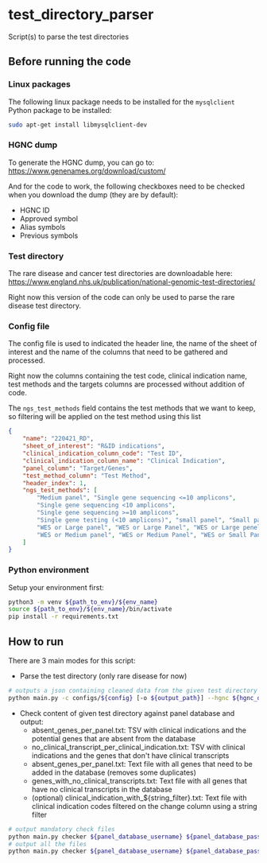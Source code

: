 # test_directory_parser
Script(s) to parse the test directories

## Before running the code

### Linux packages

The following linux package needs to be installed for the `mysqlclient` Python package to be installed:

```bash
sudo apt-get install libmysqlclient-dev
```

### HGNC dump

To generate the HGNC dump, you can go to: https://www.genenames.org/download/custom/

And for the code to work, the following checkboxes need to be checked when you download the dump (they are by default):

- HGNC ID
- Approved symbol
- Alias symbols
- Previous symbols

### Test directory

The rare disease and cancer test directories are downloadable here: https://www.england.nhs.uk/publication/national-genomic-test-directories/

Right now this version of the code can only be used to parse the rare disease test directory.

### Config file

The config file is used to indicated the header line, the name of the sheet of interest and the name of the columns that need to be gathered and processed.

Right now the columns containing the test code, clinical indication name, test methods and the targets columns are processed without addition of code.

The `ngs_test_methods` field contains the test methods that we want to keep, so filtering will be applied on the test method using this list

```json
{
    "name": "220421_RD",
    "sheet_of_interest": "R&ID indications",
    "clinical_indication_column_code": "Test ID",
    "clinical_indication_column_name": "Clinical Indication",
    "panel_column": "Target/Genes",
    "test_method_column": "Test Method",
    "header_index": 1,
    "ngs_test_methods": [
        "Medium panel", "Single gene sequencing <=10 amplicons",
        "Single gene sequencing <10 amplicons",
        "Single gene sequencing >=10 amplicons",
        "Single gene testing (<10 amplicons)", "small panel", "Small panel",
        "WES or Large panel", "WES or Large Panel", "WES or Large penel",
        "WES or Medium panel", "WES or Medium Panel", "WES or Small Panel", "WGS"
    ]
}
```

### Python environment

Setup your environment first:

```bash
python3 -m venv ${path_to_env}/${env_name}
source ${path_to_env}/${env_name}/bin/activate
pip install -r requirements.txt
```

## How to run

There are 3 main modes for this script:

- Parse the test directory (only rare disease for now)

```bash
# outputs a json containing cleaned data from the given test directory
python main.py -c configs/${config} [-o ${output_path}] --hgnc ${hgnc_dump.txt} rare_disease ${test_directory.xslx} 
```

- Check content of given test directory against panel database and output:
  - absent_genes_per_panel.txt: TSV with clinical indications and the potential genes that are absent from the database
  - no_clinical_transcript_per_clinical_indication.txt: TSV with clinical indications and the genes that don't have clinical transcripts
  - absent_genes_per_panel.txt: Text file with all genes that need to be added in the database (removes some duplicates)
  - genes_with_no_clinical_transcripts.txt: Text file with all genes that have no clinical transcripts in the database
  - (optional) clinical_indication_with_${string_filter}.txt: Text file with clinical indication codes filtered on the change column using a string filter

```bash
# output mandatory check files
python main.py checker ${panel_database_username} ${panel_database_passwd} ${panel_database_name} ${JSON output of test directory parser}
# output all the files
python main.py checker ${panel_database_username} ${panel_database_passwd} ${panel_database_name} ${JSON output of test directory parser} -f ${filter_string}
```
